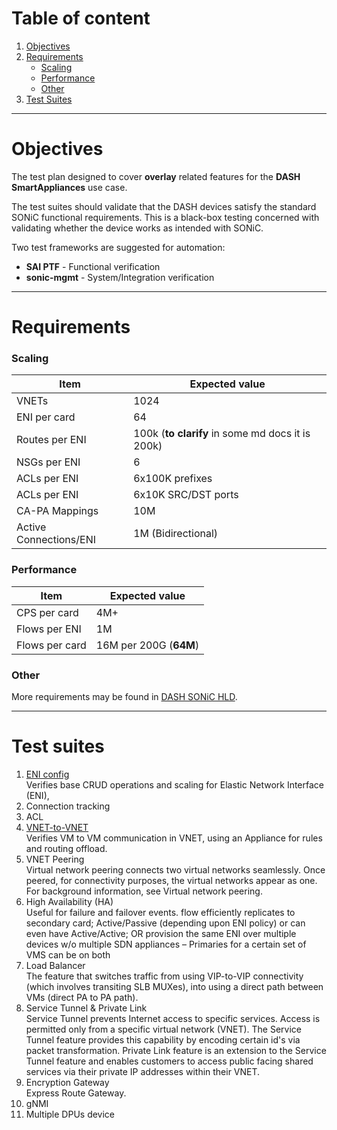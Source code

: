 # Table of content

1. [Objectives](#objectives)
2. [Requirements](#requirements)
    - [Scaling](#scaling)
    - [Performance](#performance)
    - [Other](#other)
3. [Test Suites](#test-suites)

---

# Objectives

The test plan designed to cover **overlay** related features for the **DASH SmartAppliances** use case.

The test suites should validate that the DASH devices satisfy the standard SONiC functional requirements. This is a black-box testing concerned with validating whether the device works as intended with SONiC.

Two test frameworks are suggested for automation:
- **SAI PTF** - Functional verification
- **sonic-mgmt** - System/Integration verification

---

# Requirements

### Scaling
| Item |	Expected value
|---|---
| VNETs | 1024
| ENI per card | 64
| Routes per ENI | 100k (**to clarify** in some md docs it is 200k)
| NSGs per ENI | 6
| ACLs per ENI | 6x100K prefixes
| ACLs per ENI | 6x10K SRC/DST ports
| CA-PA Mappings | 10M
| Active Connections/ENI | 1M (Bidirectional)

### Performance
| Item |	Expected value
|---|---
| CPS per card | 4M+
| Flows per ENI | 1M
| Flows per card | 16M per 200G (**64M**)

### Other

More requirements may be found in [DASH SONiC HLD](https://github.com/Azure/DASH/blob/main/documentation/general/design/dash-sonic-hld.md#15-design-considerations).

---

# Test suites

1. [ENI config](./eni.md)<br>
Verifies base CRUD operations and scaling for Elastic Network Interface (ENI),
1. Connection tracking
1. ACL
1. [VNET-to-VNET](./vnet.md)<br>
Verifies VM to VM communication in VNET, using an Appliance for rules and routing offload.
1. VNET Peering<br>
Virtual network peering connects two virtual networks seamlessly. Once peered, for connectivity purposes, the virtual networks appear as one. For background information, see Virtual network peering.
1. High Availability (HA)<br>
Useful for failure and failover events.
flow efficiently replicates to secondary card; Active/Passive (depending upon ENI policy) or can even have Active/Active; OR provision the same ENI over multiple devices w/o multiple SDN appliances – Primaries for a certain set of VMS can be on both
1. Load Balancer<br>
The feature that switches traffic from using VIP-to-VIP connectivity (which involves transiting SLB MUXes), into using a direct path between VMs (direct PA to PA path).
1. Service Tunnel & Private Link<br>
Service Tunnel prevents Internet access to specific services. Access is permitted only from a specific virtual network (VNET). The Service Tunnel feature provides this capability by encoding certain id's via packet transformation. Private Link feature is an extension to the Service Tunnel feature and enables customers to access public facing shared services via their private IP addresses within their VNET.
1. Encryption Gateway<br>
Express Route Gateway.
1. gNMI
1. Multiple DPUs device
